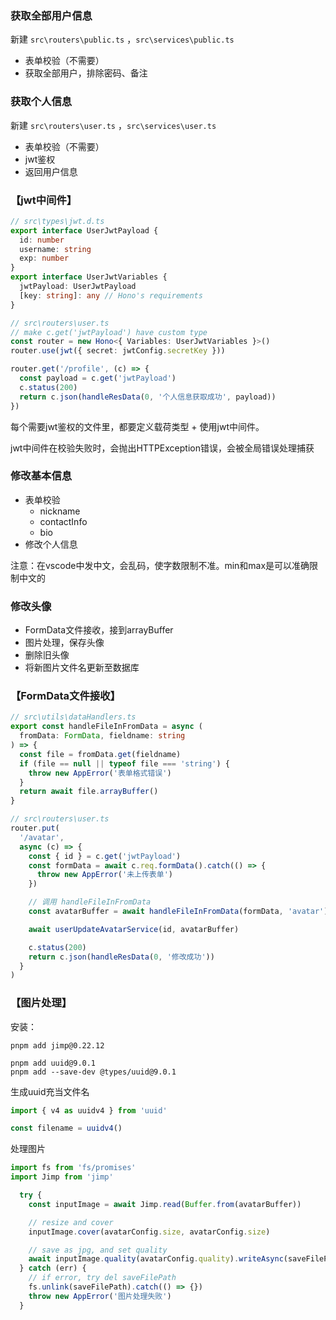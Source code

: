 
### 获取全部用户信息
新建 `src\routers\public.ts` ，`src\services\public.ts`

- 表单校验（不需要）
- 获取全部用户，排除密码、备注


### 获取个人信息
新建 `src\routers\user.ts` ，`src\services\user.ts`

- 表单校验（不需要）
- jwt鉴权
- 返回用户信息

### 【jwt中间件】
```ts
// src\types\jwt.d.ts
export interface UserJwtPayload {
  id: number
  username: string
  exp: number
}
export interface UserJwtVariables {
  jwtPayload: UserJwtPayload
  [key: string]: any // Hono's requirements
}

// src\routers\user.ts
// make c.get('jwtPayload') have custom type
const router = new Hono<{ Variables: UserJwtVariables }>()
router.use(jwt({ secret: jwtConfig.secretKey }))

router.get('/profile', (c) => {
  const payload = c.get('jwtPayload')
  c.status(200)
  return c.json(handleResData(0, '个人信息获取成功', payload))
})
```

每个需要jwt鉴权的文件里，都要定义载荷类型 + 使用jwt中间件。

jwt中间件在校验失败时，会抛出HTTPException错误，会被全局错误处理捕获


### 修改基本信息
- 表单校验
	- nickname
	- contactInfo
	- bio
- 修改个人信息

注意：在vscode中发中文，会乱码，使字数限制不准。min和max是可以准确限制中文的

### 修改头像
- FormData文件接收，接到arrayBuffer
- 图片处理，保存头像
- 删除旧头像
- 将新图片文件名更新至数据库

### 【FormData文件接收】
```ts
// src\utils\dataHandlers.ts
export const handleFileInFromData = async (
  fromData: FormData, fieldname: string
) => {
  const file = fromData.get(fieldname)
  if (file == null || typeof file === 'string') {
    throw new AppError('表单格式错误')
  }
  return await file.arrayBuffer()
}

// src\routers\user.ts
router.put(
  '/avatar',
  async (c) => {
    const { id } = c.get('jwtPayload')
    const formData = await c.req.formData().catch(() => {
      throw new AppError('未上传表单')
    })

	// 调用 handleFileInFromData
    const avatarBuffer = await handleFileInFromData(formData, 'avatar')

    await userUpdateAvatarService(id, avatarBuffer)

    c.status(200)
    return c.json(handleResData(0, '修改成功'))
  }
)
```


### 【图片处理】
安装：
```
pnpm add jimp@0.22.12

pnpm add uuid@9.0.1
pnpm add --save-dev @types/uuid@9.0.1
```

生成uuid充当文件名
```ts
import { v4 as uuidv4 } from 'uuid'

const filename = uuidv4()
```

处理图片
```ts
import fs from 'fs/promises'
import Jimp from 'jimp'

  try {
    const inputImage = await Jimp.read(Buffer.from(avatarBuffer))

    // resize and cover
    inputImage.cover(avatarConfig.size, avatarConfig.size)

    // save as jpg, and set quality
    await inputImage.quality(avatarConfig.quality).writeAsync(saveFilePath)
  } catch (err) {
    // if error, try del saveFilePath
    fs.unlink(saveFilePath).catch(() => {})
    throw new AppError('图片处理失败')
  }
```

